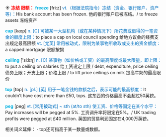☀ <font color="red">**冻结 限额：**</font>
<font color="sky blue">**freeze**</font> [fri:z] 
<font color="#0070c0">vt.（根据法院指令）冻结（资金、银行账户、资产等）：</font>His bank account has been frozen. 他的银行账户已被冻结。/ to freeze assets 冻结资产

<font color="sky blue">**cap**</font> [kæp] 
<font color="#0070c0">n. [C] 可被某一大型机构（或在某种情况下）所花费或借得的一笔资金的额度上限：</font>to place a cap on local council spending 给地方议会的经费支出规定最高限额 <font color="#0070c0">vt. [尤英] 常用被动式，限制为某事物所收取或支出的资金额度：</font>a capped mortgage 限额按揭

<font color="sky blue">**ceiling**</font> ['si:lɪŋ] 
<font color="#0070c0">n. [C] 某事物（如价格或工资）的最高限度或最大限量，即上限：</font>to put a ceiling on salaries 给工资设定上限 / debt, expenditure, price ceiling 债务上限；开支上限；价格上限 / to lift price ceilings on milk 提高牛奶的最高限价

<font color="sky blue">**top**</font> [tɒp] 
<font color="#0070c0">n. [pl.] [英] 用于一笔金钱的款额之后，表示可能的最高额度：</font>It couldn’t have cost more than £50, tops. 这东西的价格最高不会超过50英镑。
           
<font color="sky blue">**peg**</font> [peg]
<font color="#0070c0">vt. [常用被动式] ~ sth (at/to sth) 使工资、价格等固定在某个水平：</font>Pay increases will be pegged at 5%. 工资调升率将限定在5%。/ UK trading profits were pegged at £40 million. 英国的贸易利润固定在4,000万英镑。

相关词义延伸：
· top还可指高于某一数量或数额。
